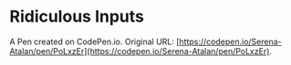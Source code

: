 # Ridiculous Inputs 

A Pen created on CodePen.io. Original URL: [https://codepen.io/Serena-Atalan/pen/PoLxzEr](https://codepen.io/Serena-Atalan/pen/PoLxzEr).

